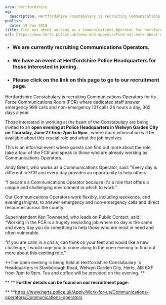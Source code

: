 ```yaml
area: Hertfordshire
og:
  description: Hertfordshire Constabulary is recruiting Communications Operators for its Force Communications Room (FCR) where dedicated staff answer emergency 999 calls and non-emergency 101 calls 24 hours a day, 365 days a year.
publish:
  date: 19 Jun 2019
title: Find out about working as a Communications Operator for Hertfordshire Constabulary
url: https://www.herts.police.uk/news-and-appeals/Find-out-more-about-working-as-a-Communications-Operator-for-Hertfordshire-Constabulary-0401
```

* ### We are currently recruiting Communications Operators.

 * ### We have an event at Hertfordshire Police Headquarters for those interested in joining.

 * ### Please click on the link on this page to go to our recruitment page.

Hertfordshire Constabulary is recruiting Communications Operators for its Force Communications Room (FCR) where dedicated staff answer emergency 999 calls and non-emergency 101 calls 24 hours a day, 365 days a year.

Those interested in working at the heart of the Constabulary are being invited to an **open evening at Police Headquarters in Welwyn Garden City on Thursday, June 27 from 7pm to 9pm** , where more information will be available about this crucial role and what the job involves.

This is an informal event where guests can find out more about the role, take a tour of the FCR and speak to those who are already working as Communications Operators.

Andy Brent, who works as a Communications Operator, said: "Every day is different in FCR and every day provides an opportunity to help others.

"I became a Communications Operator because it's a role that offers a unique and challenging environment in which to work."

Our Communications Operators work flexibly, including weekends, and evenings/nights, to answer emergency and non-emergency calls and direct resources across the county.

Superintendent Ken Townsend, who leads on Public Contact, said: "Working in the FCR is a hugely rewarding job where no day is the same and every day you do something to help those who are most in need and often vulnerable.

"If you are calm in a crisis, can think on your feet and would like a new challenge, I would urge you to come along to the open evening to find out more about this exciting role."

**The open evening is being held at Hertfordshire Constabulary 's Headquarters in Stanborough Road, Welwyn Garden City, Herts, Al8 6XF from 7pm to 9pm. Tea and coffee will be provided on the evening. **

** ** **Further details can be found on our recruitment page:**

** **https://www.herts.police.uk/Apply/Work-for-us/Communications-operators/Communications-operators
